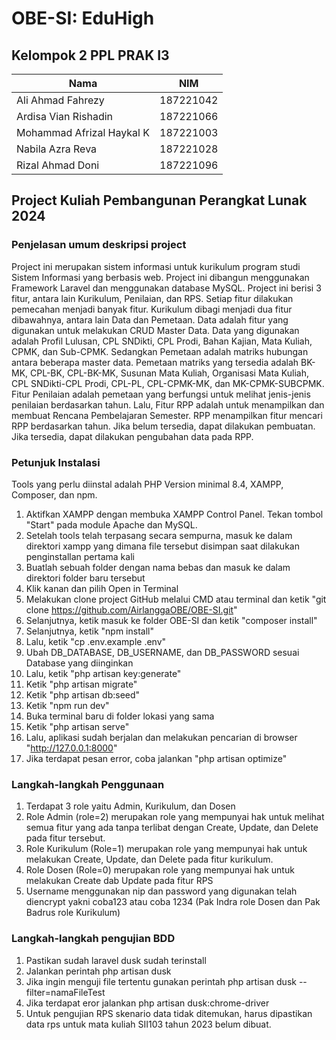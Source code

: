 # OBE-SI: EduHigh

## Kelompok 2 PPL PRAK I3

| Nama                      | NIM       |
| ------------------------- | --------- |
| Ali Ahmad Fahrezy         | 187221042 |
| Ardisa Vian Rishadin      | 187221066 |
| Mohammad Afrizal Haykal K | 187221003 |
| Nabila Azra Reva          | 187221028 |
| Rizal Ahmad Doni          | 187221096 |

## Project Kuliah Pembangunan Perangkat Lunak 2024

### Penjelasan umum deskripsi project

Project ini merupakan sistem informasi untuk kurikulum program studi Sistem Informasi yang berbasis web. Project ini dibangun menggunakan Framework Laravel dan menggunakan database MySQL. Project ini berisi 3 fitur, antara lain Kurikulum, Penilaian, dan RPS. Setiap fitur dilakukan pemecahan menjadi banyak fitur. Kurikulum dibagi menjadi dua fitur dibawahnya, antara lain Data dan Pemetaan. Data adalah fitur yang digunakan untuk melakukan CRUD Master Data. Data yang digunakan adalah Profil Lulusan, CPL SNDikti, CPL Prodi, Bahan Kajian, Mata Kuliah, CPMK, dan Sub-CPMK. Sedangkan Pemetaan adalah matriks hubungan antara beberapa master data. Pemetaan matriks yang tersedia adalah BK-MK, CPL-BK, CPL-BK-MK, Susunan Mata Kuliah, Organisasi Mata Kuliah, CPL SNDikti-CPL Prodi, CPL-PL, CPL-CPMK-MK, dan MK-CPMK-SUBCPMK. Fitur Penilaian adalah pemetaan yang berfungsi untuk melihat jenis-jenis penilaian berdasarkan tahun. Lalu, Fitur RPP adalah untuk menampilkan dan membuat Rencana Pembelajaran Semester. RPP menampilkan fitur mencari RPP berdasarkan tahun. Jika belum tersedia, dapat dilakukan pembuatan. Jika tersedia, dapat dilakukan pengubahan data pada RPP.

### Petunjuk Instalasi

Tools yang perlu diinstal adalah PHP Version minimal 8.4, XAMPP, Composer, dan npm.

1. Aktifkan XAMPP dengan membuka XAMPP Control Panel. Tekan tombol "Start" pada module Apache dan MySQL.
2. Setelah tools telah terpasang secara sempurna, masuk ke dalam direktori xampp yang dimana file tersebut disimpan saat dilakukan penginstallan pertama kali
3. Buatlah sebuah folder dengan nama bebas dan masuk ke dalam direktori folder baru tersebut
4. Klik kanan dan pilih Open in Terminal
5. Melakukan clone project GitHub melalui CMD atau terminal dan ketik "git clone https://github.com/AirlanggaOBE/OBE-SI.git"
6. Selanjutnya, ketik masuk ke folder OBE-SI dan ketik "composer install"
7. Selanjutnya, ketik "npm install"
8. Lalu, ketik "cp .env.example .env"
9. Ubah DB_DATABASE, DB_USERNAME, dan DB_PASSWORD sesuai Database yang diinginkan
10. Lalu, ketik "php artisan key:generate"
11. Ketik "php artisan migrate"
12. Ketik "php artisan db:seed"
13. Ketik "npm run dev"
14. Buka terminal baru di folder lokasi yang sama
15. Ketik "php artisan serve"
16. Lalu, aplikasi sudah berjalan dan melakukan pencarian di browser "http://127.0.0.1:8000"
17. Jika terdapat pesan error, coba jalankan "php artisan optimize"

### Langkah-langkah Penggunaan

1. Terdapat 3 role yaitu Admin, Kurikulum, dan Dosen
2. Role Admin (role=2) merupakan role yang mempunyai hak untuk melihat semua fitur yang ada tanpa terlibat dengan Create, Update, dan Delete pada fitur tersebut.
3. Role Kurikulum (Role=1) merupakan role yang mempunyai hak untuk melakukan Create, Update, dan Delete pada fitur kurikulum.
4. Role Dosen (Role=0) merupakan role yang mempunyai hak untuk melakukan Create dab Update pada fitur RPS
5. Username menggunakan nip dan password yang digunakan telah diencrypt yakni coba123 atau coba 1234 (Pak Indra role Dosen dan Pak Badrus role Kurikulum)

### Langkah-langkah pengujian BDD

1. Pastikan sudah laravel dusk sudah terinstall
2. Jalankan perintah php artisan dusk
3. Jika ingin menguji file tertentu gunakan perintah php artisan dusk --filter=namaFileTest
4. Jika terdapat eror jalankan php artisan dusk:chrome-driver
5. Untuk pengujian RPS skenario data tidak ditemukan, harus dipastikan data rps untuk mata kuliah SII103 tahun 2023 belum dibuat.
